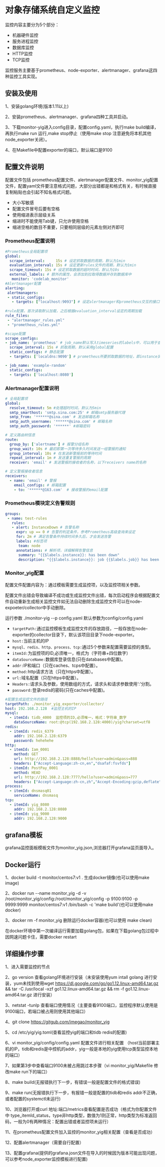 # 对象存储系统自定义监控
监控内容主要分为5个部分：

* 机器硬件监控
* 服务进程监控
* 数据库监控
* HTTP监控
* TCP监控

监控服务主要基于prometheus、node-exporter、alertmanager、grafana这四种监控工具实现。

## 安装及使用
1、安装golang环境(版本1.11以上)

2、安装prometheus、alertmanager、grafana四种工具并启动。

3、下载monitor-yig进入config目录，配置config.yaml，执行make build编译，再执行make run 运行,make stop停止（使用make stop 注意避免将本机其他node_exporter关闭）。

4、在Makefile中配置exporter的端口，默认端口是9100
## 配置文件说明
配置文件包括 prometheus配置文件、alertmanager配置文件、monitor\_yig配置文件，配置yaml文件要注意格式问题，大部分出错都是和格式有关，有时候直接复制粘贴也会引起不知名格式问题。

* 大小写敏感
* 配置文件冒号后要有空格
* 使用缩进表示层级关系
* 缩进时不能使用Tab键，只允许使用空格
* 缩进空格的数目不重要，只要相同层级的元素左侧对齐即可

### Prometheus配置说明

```YAML
#Prometheus全局配置项
global:
  scrape_interval:     15s # 设定抓取数据的周期，默认为1min
  evaluation_interval: 15s # 设定更新rules文件的周期，默认为1min
  scrape_timeout: 15s # 设定抓取数据的超时时间，默认为10s
  external_labels: # 额外的属性，会添加到拉取得数据并存到数据库中
   monitor: 'codelab_monitor'
#Alertmanager配置
alerting:
 alertmanagers:
 - static_configs:
   - targets: ["localhost:9093"] # 设定alertmanager和prometheus交互的接口，即alertmanager监听的ip地址和端口
     
#rule配置，首次读取默认加载，之后根据evaluation_interval设定的周期加载
rule_files:
 - "alertmanager_rules.yml"
 - "prometheus_rules.yml"

#scape配置
scrape_configs:
- job_name: 'prometheus' # job_name默认写入timeseries的labels中，可以用于查询使用
  scrape_interval: 15s # 抓取周期，默认采用global配置
  static_configs: # 静态配置
  - targets: ['localdns:9090'] # prometheus所要抓取数据的地址，即instance实例项

- job_name: 'example-random'
  static_configs:
  - targets: ['localhost:8080']
```
### Alertmanager配置说明

```YAML
# 全局配置项
global: 
  resolve_timeout: 5m #处理超时时间，默认为5min
  smtp_smarthost: 'smtp.sina.com:25' # 邮箱smtp服务器代理
  smtp_from: '******@sina.com' # 发送邮箱名称
  smtp_auth_username: '******@sina.com' # 邮箱名称
  smtp_auth_password: '******' #邮箱密码

# 定义路由树信息
route:
  group_by: ['alertname'] # 报警分组名称
  group_wait: 10s # 最初即第一次等待多久时间发送一组警报的通知
  group_interval: 10s # 在发送新警报前的等待时间
  repeat_interval: 1m # 发送重复警报的周期
  receiver: 'email' # 发送警报的接收者的名称，以下receivers name的名称

# 定义警报接收者信息
receivers:
  - name: 'email' # 警报
    email_configs: # 邮箱配置
    - to: '******@163.com'  # 接收警报的email配置

```
### Prometheus模块定义告警规则

```YAML
groups:
 - name: test-rules
   rules:
   - alert: InstanceDown # 告警名称
     expr: up == 0 # 告警的判定条件，参考Prometheus高级查询来设定
     for: 2m # 满足告警条件持续时间多久后，才会发送告警
     labels: #标签项
      team: node
     annotations: # 解析项，详细解释告警信息
      summary: "{{$labels.instance}}: has been down"
      description: "{{$labels.instance}}: job {{$labels.job}} has been down "
```
### Monitor_yig配置
配置文件配置内容为：通过模板需要生成监控项，以及监控项相关参数。

配置文件出错会导致编译不成功或生成监控文件出错，每次启动程序会根据配置文件自动重新生成相关监控文件如无法自动删除生成监控文件可以在node-expoeter/collector中手动删除。

运行参数 ./monitor-yig --p config.yaml 默认参数为config/config.yaml

* `targetPath:`通过监控模板生成监控文件的存放路径，一般存放在node-exporter的collector目录下，默认该项目目录下node-exporter。
* `host:`当前主机的IP
* `mysql、redis、http、process、tcp:`通过5个参数来配置需要监控的类型。
* `itemId:`为监控项的ID,必须唯一，格式为（字符串+四位数字）
* `dataSourceName:`数据库登录信息(只在databases中配置)。
* `addr:`IP和端口（只在caches、tcps中配置）。
* `method:`http请求方法（只在https中配置）。
* `url:`域名配置（只在https中配置）。
* `Headers:`请求头及参数，使用数组的方式，请求头和请求参数使用‘:’分割。
* `password:`登录redis的密码(只在caches中配置)。

```YAML
#配置生成监控文件的路径
targetPath: ./monitor_yig_exporter/collector/
host: 192.168.2.128  #监控主机的IP
mysql:
  - itemId: tidb_4000  监控项的ID,必须唯一，格式：字符串_数字
    dataSourceName: root:@tcp(192.168.2.128:4000)/yig?charset=utf8
redis:
  - itemId: redis_6379
    addr: 192.168.2.128:6379
    password: hehehehe
http:
  - itemId: Iam_0001
    method: GET
    url: http://192.168.2.128:8888/hello?user=admin&pass=888
    headers: ["Accept-Language:zh-cn,en","dsafaf:fsvfds"]
  - itemId: PostPay_0001
    method: HEAD
    url: http://192.168.2.128:7777/hello?user=admin&pass=777
    headers: ["Accept-Language:zh-cn,zh","Accept-Encoding:gzip,deflate","fhdsvhodv:fdsvfsv","Cookie:JSESSIONID=369766FDF6220F7803433C0B2DE36D98"]
process:
  - itemId: dnsmasq01
    serviceName: dnsmasq
tcp:
  - itemId: yig_8080
    addr: 192.168.2.128:8080
  - itemId: yig_9000
    addr: 192.168.2.128:9000
```
## grafana模板
grafana监控面板模板文件为monitor_yig.json,浏览器打开grafana监页面导入。
## Docker运行
1、docker build -t monitor/centos7:v1 . 生成docker镜像(也可以使用make image)

2、docker run --name monitor\_yig -d -v /root/monitor\_yig/config:/root/monitor\_yig/config  -p 9100:9100 -p 9999:9999 monitor/centos7:v1 /bin/bash -c 'make build'(也可以使用make docker)

3、docker rm -f  monitor_yig 删除运行docker容器(也可以使用 make clean)

在docker环境中第一次编译运行需要加载golang包，如果在下载golang包过程中因网速问题卡住，需要docker restart 

## 详细操作步骤
1、进入需要监控的节点

2、go version 查看golang环境进行安装（未安装使用yum intall golang 进行安装，yum未找到使用wget https://dl.google.com/go/go1.12.linux-amd64.tar.gz && tar -C /usr/local -xzf go1.12.linux-amd64.tar.gz && rm -f go1.12.linux-amd64.tar.gz 进行安装）

3、netstat -tunlp 查看端口使用情况（主要查看9100端口，监控程序默认使用是9100端口，若端口被占用则使用其他端口）

4、git clone https://gitgub.com/imegao/monitor_yig

5、cd /etc/yig/yig.toml(查看监控yig的端口和tidb redis的配置)

6、vi monitor_yig/config/config.yaml 配置文件进行相关配置 （host当前部署主机的IP，tidb和redis是中控机的addr，yig一般是本地的yig使用tcp类型监控本地的端口）

7、如果第3步中查看端口9100未被占用跳过本步骤（vi monitor_yig/Makefile   修改make run下的端口）

8、make build(无报错执行下一步，有错误一般是配置文件的格式错误)

9、make run(无报错执行下一步，有报错一般是配置的tidb和redis addr不正确，或者配置的systemctl未运行)

10、浏览器打开或curl 地址:端口/metrics查看配置是否成功（格式为你配置文件中 type_itemId_status，type非http类型，数值为1则正常，http类型为标准返回码，一般为0有两种情况：配置出错或者监控项未运行）

11、在prometheus配置文件加入监控的monitor_yig相关配置（查看是否成功）

12、配置alertmanager（需要自行配置）

13、配置grafana(提供的grafana.josn文件在导入的时候因为版本可能出现问题，可以参考node_exporter监控模板进行配置)
